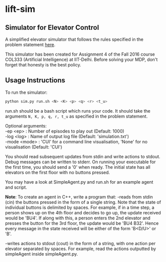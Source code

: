 # lift-sim
## Simulator for Elevator Control

A simplified elevator simulator that follows the rules specified in the problem statement [here](http://www.cse.iitd.ac.in/~mausam/courses/col333/autumn2016/).

This simulator has been created for Assignment 4 of the Fall 2016 course COL333 (Artificial Intelligence) at IIT-Delhi. Before solving your MDP, don't forget that honesty is the best policy.

## Usage Instructions

To run the simulator:
```bash 
python sim.py run.sh <N> <K> <p> <q> <r> <t_u>
```

run.sh should be a bash script which runs your code. It should take the arguments ```N, K, p, q, r, t_u``` as specified in the problem statement.

Optional arguments:  
-ep \<ep> : Number of episodes to play out (Default: 1000)  
-log \<log> : Name of output log file (Default: 'simulation.txt')  
-mode \<mode> : 'CUI' for a command line visualisation, 'None' for no visualisation (Default: 'CUI')

You should read subsequent updates from stdin and write actions to stdout. Debug messages can be written to stderr. On running your executable for the first time, you should send a '0' when ready. The initial state has all elevators on the first floor with no buttons pressed.

You may have a look at SimpleAgent.py and run.sh for an example agent and script.

<b>Note</b>: To create an agent in C++, write a program that:
 -reads from stdin (cin) the buttons pressed in the form of a single string. Note that the state of individual buttons is delimited by spaces. For example, if in a time step, a person shows up on the 4th floor and decides to go up, the update received would be 'BU4'. If along with this, a person enters the 2nd elevator and presses the button for the 3rd floor, the update would be 'BU4 B32'. Hence every message in the state received will be either of the form 'B<D/U><floor number>' or 'B<destination><elevator number>'.

 -writes actions to stdout (cout) in the form of a string, with one action per elevator separated by spaces. For example, read the actions outputted by simpleAgent inside simpleAgent.py.
